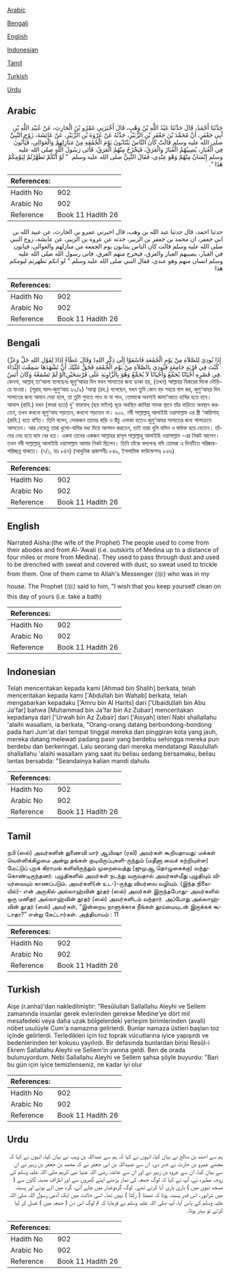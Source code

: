 [Arabic](#arabic)

[Bengali](#bengali)

[English](#english)

[Indonesian](#indonesian)

[Tamil](#tamil)

[Turkish](#turkish)

[Urdu](#urdu)

## Arabic


<div dir="rtl" lang="ar" style={{fontSize:'larger',backgroundColor:'#f8f9fa',padding:20}}>
حَدَّثَنَا أَحْمَدُ، قَالَ حَدَّثَنَا عَبْدُ اللَّهِ بْنُ وَهْبٍ، قَالَ أَخْبَرَنِي عَمْرُو بْنُ الْحَارِثِ، عَنْ عُبَيْدِ اللَّهِ بْنِ أَبِي جَعْفَرٍ، أَنَّ مُحَمَّدَ بْنَ جَعْفَرِ بْنِ الزُّبَيْرِ، حَدَّثَهُ عَنْ عُرْوَةَ بْنِ الزُّبَيْرِ، عَنْ عَائِشَةَ، زَوْجِ النَّبِيِّ صلى الله عليه وسلم قَالَتْ كَانَ النَّاسُ يَنْتَابُونَ يَوْمَ الْجُمُعَةِ مِنْ مَنَازِلِهِمْ وَالْعَوَالِي، فَيَأْتُونَ فِي الْغُبَارِ، يُصِيبُهُمُ الْغُبَارُ وَالْعَرَقُ، فَيَخْرُجُ مِنْهُمُ الْعَرَقُ، فَأَتَى رَسُولَ اللَّهِ صلى الله عليه وسلم إِنْسَانٌ مِنْهُمْ وَهْوَ عِنْدِي، فَقَالَ النَّبِيُّ صلى الله عليه وسلم ‏ "‏ لَوْ أَنَّكُمْ تَطَهَّرْتُمْ لِيَوْمِكُمْ هَذَا ‏"‏‏.‏
</div>
<div style={{backgroundColor:'#f8f9fa',padding:20, marginBottom: 10}}><table> <thead> <tr> <th>References:</th> <th></th> </tr> </thead> <tbody><tr><td>Hadith No</td><td>902</td></tr><tr><td>Arabic No</td><td>902</td></tr><tr><td>Reference</td><td>Book 11 Hadith 26</td></tr></tbody></table></div>


<div dir="rtl" lang="ar" style={{fontSize:'larger',backgroundColor:'#f8f9fa',padding:20}}>
حدثنا احمد، قال حدثنا عبد الله بن وهب، قال اخبرني عمرو بن الحارث، عن عبيد الله بن ابي جعفر، ان محمد بن جعفر بن الزبير، حدثه عن عروة بن الزبير، عن عايشة، زوج النبي صلى الله عليه وسلم قالت كان الناس ينتابون يوم الجمعة من منازلهم والعوالي، فياتون في الغبار، يصيبهم الغبار والعرق، فيخرج منهم العرق، فاتى رسول الله صلى الله عليه وسلم انسان منهم وهو عندي، فقال النبي صلى الله عليه وسلم " لو انكم تطهرتم ليومكم هذا
</div>
<div style={{backgroundColor:'#f8f9fa',padding:20, marginBottom: 10}}><table> <thead> <tr> <th>References:</th> <th></th> </tr> </thead> <tbody><tr><td>Hadith No</td><td>902</td></tr><tr><td>Arabic No</td><td>902</td></tr><tr><td>Reference</td><td>Book 11 Hadith 26</td></tr></tbody></table></div>

## Bengali


<div dir="ltr" lang="bn" style={{fontSize:'larger',backgroundColor:'#f8f9fa',padding:20}}>
(لِقَوْلِ اللهِ جَلَّ وَعَزَّ )إِذَا نُودِيَ لِلصَّلاَةِ مِنْ يَوْمِ الْجُمُعَةِ فَاسْعَوْا إِلَى ذِكْرِ اللهِ( وَقَالَ عَطَاءٌ إِذَا كُنْتَ فِي قَرْيَةٍ جَامِعَةٍ فَنُودِيَ بِالصَّلاَةِ مِنْ يَوْمِ الْجُمُعَةِ فَحَقٌّ عَلَيْكَ أَنْ تَشْهَدَهَا سَمِعْتَ النِّدَاءَ أَوْ لَمْ تَسْمَعْهُ وَكَانَ أَنَسٌtفِي قَصْرِهِ أَحْيَانًا يُجَمِّعُ وَأَحْيَانًا لاَ يُجَمِّعُ وَهُوَ بِالزَّاوِيَةِ عَلَى فَرْسَخَيْنِ. কেননা, আল্লাহ্ তা‘আলা বলেছেনঃ জুমু‘আহর দিন যখন সালাতের জন্য ডাকা হয়, (তখন) আল্লাহর যিকরের দিকে দৌড়িয়ে যাওয়া। (সূরাহ্ আল-জুমু‘আহ ৬২/৯) ‘আত্বা (রহ.) বলেছেন, যখন তুমি কোন বড় শহরে বাস কর, জুমু‘আহর দিন সালাতের জন্য আযান দেয়া হলে, তা তুমি শুনতে পাও বা না পাও, তোমাকে অবশ্যই জামা‘আতে হাযির হতে হবে। আনাস (রাযি.) যখন (বসরা হতে) দু’ ফারসাখ্ (ছয় মাইল) দূরে অবস্থিত জাবিয়া নামক স্থানে তাঁর বাড়িতে অবস্থান করতেন, তখন কখনো জুমু‘আহ পড়তেন, কখনো পড়তেন না। ৯০২. নবী সাল্লাল্লাহু আলাইহি ওয়াসাল্লাম এর স্ত্রী ‘আয়িশাহ্ (রাযি.) হতে বর্ণিত। তিনি বলেন, লোকজন তাদের বাড়ি ও উঁচু এলাকা হতেও জুমু‘আহর সালাতের জন্য পালাক্রমে আসতেন। আর যেহেতু তারা ধুলো-বালির মধ্য দিয়ে আগমন করতেন, তাই তারা ধূলি মলিন ও ঘর্মাক্ত হয়ে যেতেন। তাঁদের দেহ হতে ঘাম বের হত। একদা তাদের একজন আল্লাহর রাসূল সাল্লাল্লাহু আলাইহি ওয়াসাল্লাম -এর নিকট আসেন। তখন নবী সাল্লাল্লাহু আলাইহি ওয়াসাল্লাম আমার নিকট ছিলেন। তিনি তাঁকে বললেনঃ যদি তোমরা এ দিনটিতে পরিষ্কার-পরিচ্ছন্ন থাকতে। (৭/১, হাঃ ৮৪৭) (আধুনিক প্রকাশনীঃ ৮৪৯, ইসলামিক ফাউন্ডেশনঃ ৮৫৬)
</div>
<div style={{backgroundColor:'#f8f9fa',padding:20, marginBottom: 10}}><table> <thead> <tr> <th>References:</th> <th></th> </tr> </thead> <tbody><tr><td>Hadith No</td><td>902</td></tr><tr><td>Arabic No</td><td>902</td></tr><tr><td>Reference</td><td>Book 11 Hadith 26</td></tr></tbody></table></div>

## English


<div dir="ltr" lang="en" style={{fontSize:'larger',backgroundColor:'#f8f9fa',padding:20}}>
Narrated Aisha:(the wife of the Prophet) The people used to come from their abodes and from Al-'Awali (i.e. outskirts of Medina up to a distance of four miles or more from Medina). They used to pass through dust and used to be drenched with sweat and covered with dust; so sweat used to trickle from them. One of them came to Allah's Messenger (ﷺ) who was in my house. The Prophet (ﷺ) said to him, "I wish that you keep yourself clean on this day of yours (i.e. take a bath)
</div>
<div style={{backgroundColor:'#f8f9fa',padding:20, marginBottom: 10}}><table> <thead> <tr> <th>References:</th> <th></th> </tr> </thead> <tbody><tr><td>Hadith No</td><td>902</td></tr><tr><td>Arabic No</td><td>902</td></tr><tr><td>Reference</td><td>Book 11 Hadith 26</td></tr></tbody></table></div>

## Indonesian


<div dir="ltr" lang="id" style={{fontSize:'larger',backgroundColor:'#f8f9fa',padding:20}}>
Telah menceritakan kepada kami [Ahmad bin Shalih] berkata, telah menceritakan kepada kami ['Abdullah bin Wahab] berkata, telah mengabarkan kepadaku ['Amru bin Al Harits] dari ['Ubaidullah bin Abu Ja'far] bahwa [Muhammad bin Ja'far bin Az Zubair] menceritakan kepadanya dari ['Urwah bin Az Zubair] dari ['Aisyah] isteri Nabi shallallahu 'alaihi wasallam, ia berkata, "Orang-orang datang berbondong-bondong pada hari Jum'at dari tempat tinggal mereka dan pinggiran kota yang jauh, mereka datang melewati padang pasir yang berdebu sehingga mereka pun berdebu dan berkeringat. Lalu seorang dari mereka mendatangi Rasulullah shallallahu 'alaihi wasallam yang saat itu beliau sedang bersamaku, beliau lantas bersabda: "Seandainya kalian mandi dahulu
</div>
<div style={{backgroundColor:'#f8f9fa',padding:20, marginBottom: 10}}><table> <thead> <tr> <th>References:</th> <th></th> </tr> </thead> <tbody><tr><td>Hadith No</td><td>902</td></tr><tr><td>Arabic No</td><td>902</td></tr><tr><td>Reference</td><td>Book 11 Hadith 26</td></tr></tbody></table></div>

## Tamil


<div dir="ltr" lang="ta" style={{fontSize:'larger',backgroundColor:'#f8f9fa',padding:20}}>
நபி (ஸல்) அவர்களின் துணைவி யார் ஆயிஷா (ரலி) அவர்கள் கூறியதாவது: மக்கள் வெள்ளிக்கிழமை அன்று தங்கள் குடியிருப்புகளி-ருந்தும் (மதீனா வைச் சுற்றியுள்ள) மேட்டுப் புறக் கிராமங் களிலிருந்தும் முறைவைத்து (ஜுமுஆ தொழுகைக்கு) வந்துகொண்டிருந்தனர். புழுதிகளில் அவர்கள் நடந்து வருவதால் அவர்கள்மீது புழுதியும் வியர்வையும் காணப்படும். அவர்களி(ன் உட-)-ருந்து வியர்வை வழியும். (இந்த நிலையில்)- என் அருகில் அல்லாஹ்வின் தூதர் (ஸல்) அவர்கள் இருந்தபோது- அவர்களில் ஒரு மனிதர் அல்லாஹ்வின் தூதர் (ஸல்) அவர்களிடம் வந்தார். அப்போது அல்லாஹ்வின் தூதர் (ஸல்) அவர்கள், “இன்றைய நாளுக்காக நீங்கள் தூய்மையுடன் இருக்கக் கூடாதா?” என்று கேட்டார்கள். அத்தியாயம் : 11
</div>
<div style={{backgroundColor:'#f8f9fa',padding:20, marginBottom: 10}}><table> <thead> <tr> <th>References:</th> <th></th> </tr> </thead> <tbody><tr><td>Hadith No</td><td>902</td></tr><tr><td>Arabic No</td><td>902</td></tr><tr><td>Reference</td><td>Book 11 Hadith 26</td></tr></tbody></table></div>

## Turkish


<div dir="ltr" lang="tr" style={{fontSize:'larger',backgroundColor:'#f8f9fa',padding:20}}>
Aişe (r.anha)'dan nakledilmiştir: "Resûlullah Sallallahu Aleyhi ve Sellem zamanında insanlar gerek evlerinden gerekse Medine'ye dört mil mesafedeki veya daha uzak bölgelerdeki yerleşim birimlerinden (avali) nöbet usulüyle Cum'a namazına gelirlerdi. Bunlar namaza üstleri başları toz içinde gelirlerdi. Terledikleri için toz toprak vücutlarına iyice yapışırdı ve bedenlerinden ter kokusu yayılırdı. Bir defasında bunlardan birisi Resûl-i Ekrem Sallallahu Aleyhi ve Sellem'in yanına geldi. Ben de orada bulunuyordum. Nebi Sallallahu Aleyhi ve Sellem şahsa şöyle buyurdu: "Bari bu gün için iyice temizlenseniz, ne kadar iyi olur
</div>
<div style={{backgroundColor:'#f8f9fa',padding:20, marginBottom: 10}}><table> <thead> <tr> <th>References:</th> <th></th> </tr> </thead> <tbody><tr><td>Hadith No</td><td>902</td></tr><tr><td>Arabic No</td><td>902</td></tr><tr><td>Reference</td><td>Book 11 Hadith 26</td></tr></tbody></table></div>

## Urdu


<div dir="rtl" lang="ur" style={{fontSize:'larger',backgroundColor:'#f8f9fa',padding:20}}>
ہم سے احمد بن صالح نے بیان کیا، انہوں نے کہا کہ ہم سے عبداللہ بن وہب نے بیان کیا، انہوں نے کہا کہ مجھے عمرو بن حارث نے خبر دی، ان سے عبیداللہ بن ابی جعفر نے کہ محمد بن جعفر بن زبیر نے ان سے بیان کیا، ان سے عروہ بن زبیر نے اور ان سے عائشہ رضی اللہ عنہا نبی کریم صلی اللہ علیہ وسلم کی زوجہ مطہرہ نے، آپ نے کہا کہ لوگ جمعہ کی نماز پڑھنے اپنے گھروں سے اور اطراف مدینہ گاؤں سے ( مسجد نبوی میں ) باری باری آیا کرتے تھے۔ لوگ گردوغبار میں چلے آتے، گرد میں اٹے ہوئے اور پسینہ میں شرابور۔ اس قدر پسینہ ہوتا کہ تھمتا ( رکتا ) نہیں تھا۔ اسی حالت میں ایک آدمی رسول اللہ صلی اللہ علیہ وسلم کے پاس آیا، آپ صلی اللہ علیہ وسلم نے فرمایا کہ تم لوگ اس دن ( جمعہ میں ) غسل کر لیا کرتے تو بہتر ہوتا۔
</div>
<div style={{backgroundColor:'#f8f9fa',padding:20, marginBottom: 10}}><table> <thead> <tr> <th>References:</th> <th></th> </tr> </thead> <tbody><tr><td>Hadith No</td><td>902</td></tr><tr><td>Arabic No</td><td>902</td></tr><tr><td>Reference</td><td>Book 11 Hadith 26</td></tr></tbody></table></div>